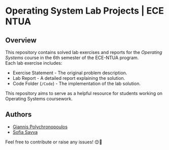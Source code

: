 # Operating System Lab Projects | ECE NTUA
## Overview
This repository contains solved lab exercises and reports for the *Operating Systems* course in the 6th semester of the ECE-NTUA program. <br>
Each lab exercise includes:
- Exercise Statement - The original problem description.
- Lab Report - A detailed report explaining the solution.
- Code Folder (`/Code`) - The implementation of the lab solution.

This repository aims to serve as a helpful resource for students working on Operating Systems coursework.

## Authors
- [Giannis Polychronopoulos](https://github.com/JohnnyPol)
- [Sofia Savva](https://github.com/el21189)

Feel free to contribute or raise any issues! 😊🎯
